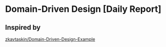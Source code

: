 # Domain-Driven Design [Daily Report]

## Inspired by
[zkavtaskin/Domain-Driven-Design-Example](https://github.com/zkavtaskin/Domain-Driven-Design-Example)
